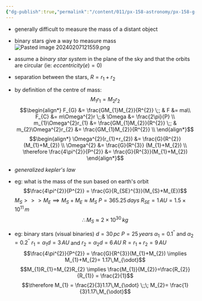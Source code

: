 ```yaml
---
{"dg-publish":true,"permalink":"/content/011/px-158-astronomy/px-158-g-astronomical-masses/px-158-g1-two-masses-in-a-mutual-circular-orbit/","noteIcon":"1","created":"2024-11-25T10:50:32.000+00:00","updated":"2024-11-26T20:13:39.953+00:00"}
---
```


- generally difficult to measure the mass of a distant object
- binary stars give a way to measure mass
![Pasted image 20240207121559.png](/img/user/pics/Pasted%20image%2020240207121559.png)
- assume a *binary star system* in the plane of the sky and that the orbits are circular (ie: $eccentricity (e) =0$)
- separation between the stars, $R = r_{1}+r_{2}$
- by definition of the centre of mass: 
$$M_{1}r_{1}= M_{2}r_{2}$$
$$\begin{align*}
	F_{G} &= \frac{GM_{1}M_{2}}{R^{2}} \;; & F &= ma\\
	F_{C} &= m\Omega^{2}r \;;& \Omega &= \frac{2\pi}{P} \\
	m_{1}\Omega^{2}r_{1} &= \frac{GM_{1}M_{2}}{R^{2}} \;; & m_{2}\Omega^{2}r_{2} &= \frac{GM_{1}M_{2}}{R^{2}} \\	
\end{align*}$$
$$\begin{align*}
	\Omega^{2}(r_{1}+r_{2}) &= \frac{G}{R^{2}} (M_{1}+M_{2}) \\
	\Omega^{2} &= \frac{G}{R^{3}} (M_{1}+M_{2}) \\
	\therefore \frac{4\pi^{2}}{P^{2}} &= \frac{G}{R^{3}}(M_{1}+M_{2})
\end{align*}$$
- *generalized kepler's law*

- eg: what is the mass of the sun based on earth's orbit
	$$\frac{4\pi^{2}}{P^{2}} = \frac{G}{R_{SE}^{3}}(M_{S}+M_{E})$$
	$M_{S}>>>M_{E} \implies M_{S}+M_{E}\approx M_{S}$
	$P=365.25\,days$
	$R_{SE} = 1\,AU = 1.5\times10^{11}\,m$
$$\therefore M_{S} \approx 2\times10^{30}\,kg$$

- eg: binary stars (visual binaries)
	$d = 30\,pc$
	$P=25\,years$
	$\alpha_{1}=0.1^{''}$ and $\alpha_{2}= 0.2^{''}$
	${} r_{1}= \alpha_{1}d = 3\,AU$ and $r_{2}=\alpha_{2}d = 6\,AU$
	$R = r_{1}+ r_{2} = 9\,AU$
$$\frac{4\pi^{2}}{P^{2}} = \frac{G}{R^{3}}(M_{1}+M_{2}) \implies M_{1}+M_{2}= 1.17\,M_{\odot}$$
$$M_{1}R_{1}=M_{2}R_{2} \implies \frac{M_{1}}{M_{2}}=\frac{R_{2}}{R_{1}} = \frac{2}{1}$$
$$\therefore M_{1} = \frac{2}{3}1.17\,M_{\odot} \;;\; M_{2}= \frac{1}{3}1.17\,M_{\odot}$$
